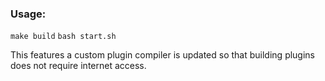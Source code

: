 
### Usage:
`make build`
`bash start.sh`


This features a custom plugin compiler is updated so that building plugins does not require internet access.
